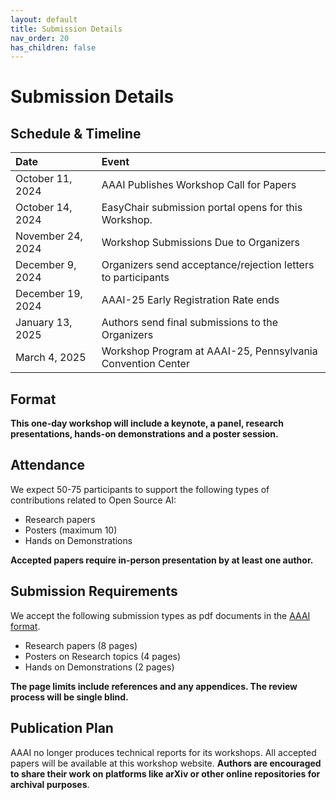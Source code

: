 ```yaml
---
layout: default
title: Submission Details
nav_order: 20
has_children: false
---
```

# Submission Details

## Schedule & Timeline

| **Date** | **Event** |
| :------- | :-------- |
|October 11, 2024 |AAAI Publishes Workshop Call for Papers |
|October 14, 2024 | EasyChair submission portal opens for this Workshop. |
|November 24, 2024  |Workshop Submissions Due to Organizers|
|December 9, 2024  |Organizers send acceptance/rejection letters to participants|
|December 19, 2024  |AAAI-25 Early Registration Rate ends|
|January 13, 2025  |Authors send final submissions to the Organizers |
|March 4, 2025  |Workshop Program at AAAI-25, Pennsylvania Convention Center |


## Format
**This one-day workshop will include a keynote, a panel, research presentations, hands-on demonstrations and a poster session.** 

## Attendance
We expect 50-75 participants to support the following types of contributions related to Open Source AI: 
* Research papers
* Posters  (maximum 10) 
* Hands on Demonstrations

**Accepted papers require in-person presentation by at least one author.**

## Submission Requirements
We accept the following submission types as pdf documents in the [AAAI format](https://aaai.org/authorkit25/). 
* Research papers (8 pages) 
* Posters on Research topics (4 pages)
* Hands on Demonstrations (2 pages)

**The page limits include references and any appendices. The review process will be single blind.**

## Publication Plan
AAAI no longer produces technical reports for its workshops. All accepted papers will be available at this workshop website. **Authors are encouraged to share their work on platforms like arXiv or other online repositories for archival purposes**.



